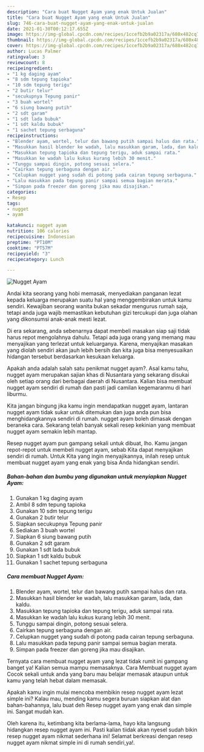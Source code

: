 ```yaml
---
description: "Cara buat Nugget Ayam yang enak Untuk Jualan"
title: "Cara buat Nugget Ayam yang enak Untuk Jualan"
slug: 746-cara-buat-nugget-ayam-yang-enak-untuk-jualan
date: 2021-01-30T00:12:17.655Z
image: https://img-global.cpcdn.com/recipes/1ccefb2b9a02317a/680x482cq70/nugget-ayam-foto-resep-utama.jpg
thumbnail: https://img-global.cpcdn.com/recipes/1ccefb2b9a02317a/680x482cq70/nugget-ayam-foto-resep-utama.jpg
cover: https://img-global.cpcdn.com/recipes/1ccefb2b9a02317a/680x482cq70/nugget-ayam-foto-resep-utama.jpg
author: Lucas Palmer
ratingvalue: 3
reviewcount: 8
recipeingredient:
- "1 kg daging ayam"
- "8 sdm tepung tapioka"
- "10 sdm tepung terigu"
- "2 butir telur"
- "secukupnya Tepung panir"
- "3 buah wortel"
- "6 siung bawang putih"
- "2 sdt garam"
- "1 sdt lada bubuk"
- "1 sdt kaldu bubuk"
- "1 sachet tepung serbaguna"
recipeinstructions:
- "Blender ayam, wortel, telur dan bawang putih sampai halus dan rata."
- "Masukkan hasil blender ke wadah, lalu masukkan garam, lada, dan kaldu."
- "Masukkan tepung tapioka dan tepung terigu, aduk sampai rata."
- "Masukkan ke wadah lalu kukus kurang lebih 30 menit."
- "Tunggu sampai dingin, potong sesuai selera."
- "Cairkan tepung serbaguna dengan air."
- "Celupkan nugget yang sudah di potong pada cairan tepung serbaguna."
- "Lalu masukkan pada tepung panir sampai semua bagian merata."
- "Simpan pada freezer dan goreng jika mau disajikan."
categories:
- Resep
tags:
- nugget
- ayam

katakunci: nugget ayam 
nutrition: 106 calories
recipecuisine: Indonesian
preptime: "PT10M"
cooktime: "PT57M"
recipeyield: "3"
recipecategory: Lunch

---
```



![Nugget Ayam](https://img-global.cpcdn.com/recipes/1ccefb2b9a02317a/680x482cq70/nugget-ayam-foto-resep-utama.jpg)

Andai kita seorang yang hobi memasak, menyediakan panganan lezat kepada keluarga merupakan suatu hal yang menggembirakan untuk kamu sendiri. Kewajiban seorang  wanita bukan sekadar mengurus rumah saja, tetapi anda juga wajib memastikan kebutuhan gizi tercukupi dan juga olahan yang dikonsumsi anak-anak mesti lezat.

Di era  sekarang, anda sebenarnya dapat membeli masakan siap saji tidak harus repot mengolahnya dahulu. Tetapi ada juga orang yang memang mau menyajikan yang terlezat untuk keluarganya. Karena, menyajikan masakan yang diolah sendiri akan jauh lebih bersih dan kita juga bisa menyesuaikan hidangan tersebut berdasarkan kesukaan keluarga. 



Apakah anda adalah salah satu penikmat nugget ayam?. Asal kamu tahu, nugget ayam merupakan sajian khas di Nusantara yang sekarang disukai oleh setiap orang dari berbagai daerah di Nusantara. Kalian bisa membuat nugget ayam sendiri di rumah dan pasti jadi camilan kegemaranmu di hari liburmu.

Kita jangan bingung jika kamu ingin mendapatkan nugget ayam, lantaran nugget ayam tidak sukar untuk ditemukan dan juga anda pun bisa menghidangkannya sendiri di rumah. nugget ayam boleh dimasak dengan beraneka cara. Sekarang telah banyak sekali resep kekinian yang membuat nugget ayam semakin lebih mantap.

Resep nugget ayam pun gampang sekali untuk dibuat, lho. Kamu jangan repot-repot untuk membeli nugget ayam, sebab Kita dapat menyajikan sendiri di rumah. Untuk Kita yang ingin menyajikannya, inilah resep untuk membuat nugget ayam yang enak yang bisa Anda hidangkan sendiri.

<!--inarticleads1-->

##### Bahan-bahan dan bumbu yang digunakan untuk menyiapkan Nugget Ayam:

1. Gunakan 1 kg daging ayam
1. Ambil 8 sdm tepung tapioka
1. Gunakan 10 sdm tepung terigu
1. Gunakan 2 butir telur
1. Siapkan secukupnya Tepung panir
1. Sediakan 3 buah wortel
1. Siapkan 6 siung bawang putih
1. Gunakan 2 sdt garam
1. Gunakan 1 sdt lada bubuk
1. Siapkan 1 sdt kaldu bubuk
1. Gunakan 1 sachet tepung serbaguna




<!--inarticleads2-->

##### Cara membuat Nugget Ayam:

1. Blender ayam, wortel, telur dan bawang putih sampai halus dan rata.
1. Masukkan hasil blender ke wadah, lalu masukkan garam, lada, dan kaldu.
1. Masukkan tepung tapioka dan tepung terigu, aduk sampai rata.
1. Masukkan ke wadah lalu kukus kurang lebih 30 menit.
1. Tunggu sampai dingin, potong sesuai selera.
1. Cairkan tepung serbaguna dengan air.
1. Celupkan nugget yang sudah di potong pada cairan tepung serbaguna.
1. Lalu masukkan pada tepung panir sampai semua bagian merata.
1. Simpan pada freezer dan goreng jika mau disajikan.




Ternyata cara membuat nugget ayam yang lezat tidak rumit ini gampang banget ya! Kalian semua mampu memasaknya. Cara Membuat nugget ayam Cocok sekali untuk anda yang baru mau belajar memasak ataupun untuk kamu yang telah hebat dalam memasak.

Apakah kamu ingin mulai mencoba membikin resep nugget ayam lezat simple ini? Kalau mau, mending kamu segera buruan siapkan alat dan bahan-bahannya, lalu buat deh Resep nugget ayam yang enak dan simple ini. Sangat mudah kan. 

Oleh karena itu, ketimbang kita berlama-lama, hayo kita langsung hidangkan resep nugget ayam ini. Pasti kalian tiidak akan nyesel sudah bikin resep nugget ayam nikmat sederhana ini! Selamat berkreasi dengan resep nugget ayam nikmat simple ini di rumah sendiri,ya!.

